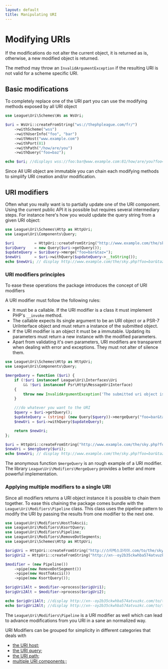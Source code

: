 ```yaml
---
layout: default
title: Manipulating URI
---
```


# Modifying URIs

<p class="message-notice">If the modifications do not alter the current object, it is returned as is, otherwise, a new modified object is returned.</p>

<p class="message-warning">The method may throw an <code>InvalidArgumentException</code> if the resulting URI is not valid for a scheme specific URI.</p>

## Basic modifications

To completely replace one of the URI part you can use the modifying methods exposed by all URI object

~~~php
use League\Uri\Schemes\Ws as WsUri;

$uri = WsUri::createFromString("ws://thephpleague.com/fr/")
    ->withScheme("wss")
    ->withUserInfo("foo", "bar")
    ->withHost("www.example.com")
    ->withPort(81)
    ->withPath("/how/are/you")
    ->withQuery("foo=baz");

echo $uri; //displays wss://foo:bar@www.example.com:81/how/are/you?foo=baz
~~~

Since All URI object are immutable you can chain each modifying methods to simplify URI creation and/or modification.

## URI modifiers

Often what you really want is to partially update one of the URI component. Using the current public API it is possible but requires several intermediary steps. For instance here's how you would update the query string from a given URI object:

~~~php
use League\Uri\Schemes\Http as HttpUri;
use League\Uri\Components\Query;

$uri         = HttpUri::createFromString("http://www.example.com/the/sky.php?foo=toto#~typo");
$uriQuery    = new Query($uri->getQuery());
$updateQuery = $uriQuery->merge("foo=bar&taz=");
$newUri      = $uri->withQuery($updateQuery->__toString());
echo $newUri; // display http://www.example.com/the/sky.php?foo=bar&taz#~typo
~~~

### URI modifiers principles

To ease these operations the package introduces the concept of URI modifiers

A URI modifier must follow the following rules:

- It must be a callable. If the URI modifier is a class it must implement PHP's `__invoke` method.
- The callable expects its single argument to be an URI object or a PSR-7 UriInterface object and must return a instance of the submitted object.
- If the URI modifier is an object it must be a immutable. Updating its parameters must return a new instance with the modified parameters.
- Apart from validating it's own parameters, URI modifiers are transparent when dealing with error and exceptions. They must not alter of silence them.

~~~php
use League\Uri\Schemes\Http as HttpUri;
use League\Uri\Components\Query;

$mergeQuery = function ($uri) {
	if (!$uri instanceof League\Uri\Interfaces\Uri 
		&& !$uri instanceof Psr\Http\MessageUriInterface) 
	{
		throw new InvalidArgumentException('The submitted uri object is invalid');
	}

	///do whatever you want to the URI
	$query = $uri->getQuery();
	$updateQuery = (string) (new Query($query))->mergeQuery("foo=bar&taz=");
	$newUri = $uri->withQuery($updateQuery);

	return $newUri;
};

$uri = HttpUri::createFromString("http://www.example.com/the/sky.php?foo=toto#~typo");
$newUri = $mergQuery($uri);
echo $newUri; // display http://www.example.com/the/sky.php?foo=bar&taz#~typo
~~~

The anonymous function `$mergeQuery` is an rough example of a URI modifier. The library `League\Uri\Modifiers\MergeQuery` provides a better and more powerful implementation.

### Applying multiple modifiers to a single URI

Since all modifiers returns a URI object instance it is possible to chain them together. To ease this chaining the package comes bundle with the `League\Uri\Modifiers\Pipeline` class. This class uses the pipeline pattern to modify the URI by passing the results from one modifier to the next one.

~~~php
use League\Uri\Modifiers\HostToAscii;
use League\Uri\Modifiers\KsortQuery;
use League\Uri\Modifiers\Pipeline;
use League\Uri\Modifiers\RemoveDotSegments;
use League\Uri\Schemes\Http as HttpUri;

$origUri = HttpUri::createFromString("http://스타벅스코리아.com/to/the/sky/");
$origUri2 = HttpUri::createFromString("http://xn--oy2b35ckwhba574atvuzkc.com/path/../to/the/./sky/");

$modifier = (new Pipeline())
	->pipe(new RemoveDotSegment())
	->pipe(new HostToAscii())
	->pipe(new KsortQuery());

$origUri1Alt = $modifier->process($origUri1);
$origUri2Alt = $modifier->process($origUri2);

echo $origUri1Alt; //display http://xn--oy2b35ckwhba574atvuzkc.com/to/the/sky/
echo $origUri2Alt; //display http://xn--oy2b35ckwhba574atvuzkc.com/to/the/sky/
~~~

<p class="message-notice">The <code>League\Uri\Modifiers\Pipeline</code> is a URI modifier as well which can lead to advance modifications from you URI in a sane an normalized way.</p>

URI Modifiers can be grouped for simplicity in different categories that deals with

- [the URI host](/4.0/uri/manipulation/host/);
- [the URI query](/4.0/uri/manipulation/query/);
- [the URI path](/4.0/uri/manipulation/path/);
- [multiple URI components](/4.0/uri/manipulation/generic/);;
